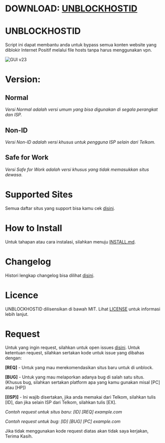 # DOWNLOAD: [UNBLOCKHOSTID](https://unblockhostid.github.io/)

# UNBLOCKHOSTID
Script ini dapat membantu anda untuk bypass semua konten website yang diblokir Internet Positif melalui file hosts tanpa harus menggunakan vpn.

![GUI v23](https://image.prntscr.com/image/w-bKwzxtSsSDsX2ueU3yhw.png)

# Version:

## Normal
*Versi Normal adalah versi umum yang bisa digunakan di segala perangkat dan ISP.*

## Non-ID
*Versi Non-ID adalah versi khusus untuk pengguna ISP selain dari Telkom.*

## Safe for Work
*Versi Safe for Work adalah versi khusus yang tidak memasukkan situs dewasa.*

# Supported Sites
Semua daftar situs yang support bisa kamu cek [disini](https://github.com/gvoze32/unblockhostid/blob/master/SITES.md).

# How to Install
Untuk tahapan atau cara instalasi, silahkan menuju [INSTALL.md](https://github.com/gvoze32/unblockhostid/blob/master/INSTALL.md).

# Changelog
Histori lengkap changelog bisa dilihat [disini](https://github.com/gvoze32/unblockhostid/blob/master/CHANGELOG.md).

# Licence
UNBLOCKHOSTID dilisensikan di bawah MIT. Lihat [LICENSE](https://github.com/apkcube/unblockhostid/blob/master/LICENSE) untuk informasi lebih lanjut.

# Request
Untuk yang ingin request, silahkan untuk open issues [disini](https://github.com/apkcube/unblockhostid/issues/new).
Untuk ketentuan request, silahkan sertakan kode untuk issue yang dibahas dengan:

**[REQ]** - Untuk yang mau merekomendasikan situs baru untuk di unblock.

**[BUG]** - Untuk yang mau melaporkan adanya bug di salah satu situs. (Khusus bug, silahkan sertakan platform apa yang kamu gunakan misal [PC] atau [HP])

**[(ISP)]**   - Ini wajib disertakan, jika anda memakai dari Telkom, silahkan tulis [ID], dan jika selain ISP dari Telkom, silahkan tulis [EX].

*Contoh request untuk situs baru: [ID] [REQ] example.com*

*Contoh request untuk bug: [ID] [BUG] [PC] example.com*

Jika tidak menggunakan kode request diatas akan tidak saya kerjakan, Terima Kasih.
